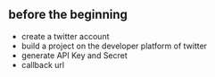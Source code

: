 ## before the beginning

- create a twitter account
- build a project on the developer platform of twitter 
- generate API Key and Secret
- callback url